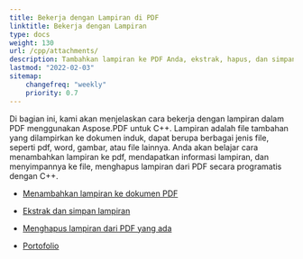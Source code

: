 ```yaml
---
title: Bekerja dengan Lampiran di PDF
linktitle: Bekerja dengan Lampiran
type: docs
weight: 130
url: /cpp/attachments/
description: Tambahkan lampiran ke PDF Anda, ekstrak, hapus, dan simpan lampiran dengan pustaka C++. Buat Portofolio PDF dengan Aspose.PDF untuk C++.
lastmod: "2022-02-03"
sitemap:
    changefreq: "weekly"
    priority: 0.7
---
```


Di bagian ini, kami akan menjelaskan cara bekerja dengan lampiran dalam PDF menggunakan Aspose.PDF untuk C++.
Lampiran adalah file tambahan yang dilampirkan ke dokumen induk, dapat berupa berbagai jenis file, seperti pdf, word, gambar, atau file lainnya.
Anda akan belajar cara menambahkan lampiran ke pdf, mendapatkan informasi lampiran, dan menyimpannya ke file, menghapus lampiran dari PDF secara programatis dengan C++.

- [Menambahkan lampiran ke dokumen PDF](/pdf/cpp/add-attachment-to-pdf-document/)
- [Ekstrak dan simpan lampiran](/pdf/cpp/extract-and-save-an-attachment/)
- [Menghapus lampiran dari PDF yang ada](/pdf/cpp/removing-attachment-from-an-existing-pdf/)

- [Portofolio](/pdf/cpp/portfolio/)